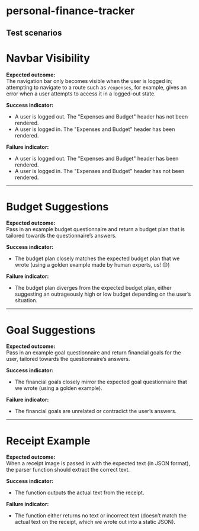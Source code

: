 # personal-finance-tracker

## Test scenarios

# Navbar Visibility
**Expected outcome:**  
The navigation bar only becomes visible when the user is logged in; attempting to navigate to a route such as `/expenses`, for example, gives an error when a user attempts to access it in a logged-out state.  

**Success indicator:**  
- A user is logged out. The "Expenses and Budget" header has not been rendered.  
- A user is logged in. The "Expenses and Budget" header has been rendered.  

**Failure indicator:**  
- A user is logged out. The "Expenses and Budget" header has been rendered.  
- A user is logged in. The "Expenses and Budget" header has not been rendered.  

---

# Budget Suggestions
**Expected outcome:**  
Pass in an example budget questionnaire and return a budget plan that is tailored towards the questionnaire’s answers.  

**Success indicator:**  
- The budget plan closely matches the expected budget plan that we wrote (using a golden example made by human experts, us! 😊)  

**Failure indicator:**  
- The budget plan diverges from the expected budget plan, either suggesting an outrageously high or low budget depending on the user’s situation.  

---

# Goal Suggestions
**Expected outcome:**  
Pass in an example goal questionnaire and return financial goals for the user, tailored towards the questionnaire’s answers.  

**Success indicator:**  
- The financial goals closely mirror the expected goal questionnaire that we wrote (using a golden example).  

**Failure indicator:**  
- The financial goals are unrelated or contradict the user’s answers.  

---

# Receipt Example
**Expected outcome:**  
When a receipt image is passed in with the expected text (in JSON format), the parser function should extract the correct text.  

**Success indicator:**  
- The function outputs the actual text from the receipt.  

**Failure indicator:**  
- The function either returns no text or incorrect text (doesn’t match the actual text on the receipt, which we wrote out into a static JSON).  
